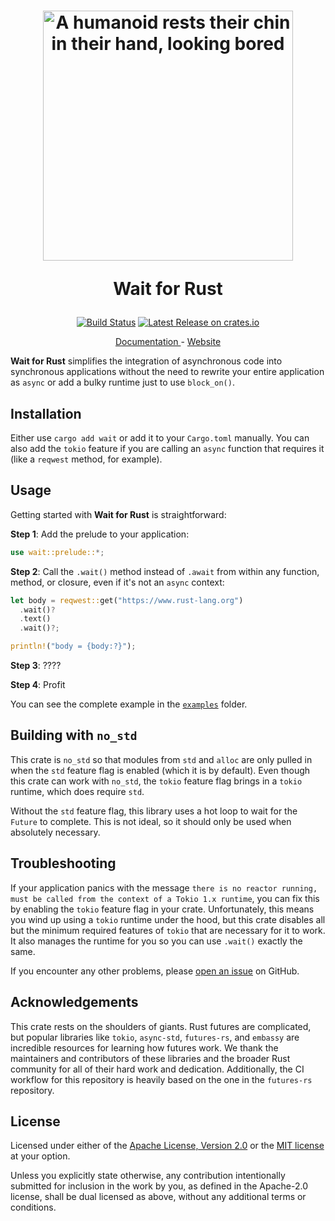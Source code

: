 <h1 align="center">
  <a href="https://github.com/FlippingBinaryLLC/wait-rs"><img
    alt="A humanoid rests their chin in their hand, looking bored"
    src="https://flippingbinary.com/wait-rs/logo-square.png" width="400"></a>

Wait for Rust

</h1>

<p align="center">
<a
  href="https://github.com/FlippingBinaryLLC/wait-rs/actions?query=branch%3Amain"><img
    alt="Build Status"
    src="https://img.shields.io/github/actions/workflow/status/FlippingBinaryLLC/wait-rs/ci.yml?branch=main"></a>
<a
  href="https://crates.io/crates/wait"><img alt="Latest Release on crates.io"
  src="https://img.shields.io/crates/v/wait.svg"></a>
</p>

<p align="center">
<a href="https://docs.rs/wait">
  Documentation
</a>
  -
<a href="https://github.com/FlippingBinaryLLC/wait-rs">
  Website
</a>
</p>

**Wait for Rust** simplifies the integration of asynchronous code into
synchronous applications without the need to rewrite your entire application
as `async` or add a bulky runtime just to use `block_on()`.

## Installation

Either use `cargo add wait` or add it to your `Cargo.toml` manually. You can
also add the `tokio` feature if you are calling an `async` function that
requires it (like a `reqwest` method, for example).

## Usage

Getting started with **Wait for Rust** is straightforward:

**Step 1**: Add the prelude to your application:

```rust
use wait::prelude::*;
```

**Step 2**: Call the `.wait()` method instead of `.await` from within any
function, method, or closure, even if it's not an `async` context:

```rust ignore
let body = reqwest::get("https://www.rust-lang.org")
  .wait()?
  .text()
  .wait()?;

println!("body = {body:?}");
```

**Step 3**: ????

**Step 4**: Profit

You can see the complete example in the [`examples`] folder.

## Building with `no_std`

This crate is `no_std` so that modules from `std` and `alloc` are only pulled
in when the `std` feature flag is enabled (which it is by default). Even
though this crate can work with `no_std`, the `tokio` feature flag brings in
a `tokio` runtime, which does require `std`.

Without the `std` feature flag, this library uses a hot loop to wait for the
`Future` to complete. This is not ideal, so it should only be used when
absolutely necessary.

## Troubleshooting

If your application panics with the message `there is no reactor running,
must be called from the context of a Tokio 1.x runtime`, you can fix this by
enabling the `tokio` feature flag in your crate. Unfortunately, this means
you wind up using a `tokio` runtime under the hood, but this crate disables
all but the minimum required features of `tokio` that are necessary for it to
work. It also manages the runtime for you so you can use `.wait()` exactly
the same.

If you encounter any other problems, please [open an issue] on GitHub.

## Acknowledgements

This crate rests on the shoulders of giants. Rust futures are complicated,
but popular libraries like `tokio`, `async-std`, `futures-rs`, and `embassy`
are incredible resources for learning how futures work. We thank the
maintainers and contributors of these libraries and the broader Rust
community for all of their hard work and dedication. Additionally, the CI
workflow for this repository is heavily based on the one in the `futures-rs`
repository.

## License

Licensed under either of the [Apache License, Version 2.0][APACHE-2.0] or the
[MIT license][MIT] at your option.

Unless you explicitly state otherwise, any contribution intentionally
submitted for inclusion in the work by you, as defined in the Apache-2.0
license, shall be dual licensed as above, without any additional terms or
conditions.

[`examples`]: https://github.com/FlippingBinaryLLC/wait-rs/tree/main/examples
[open an issue]: https://github.com/FlippingBinaryLLC/wait-rs/issues
[APACHE-2.0]: https://www.apache.org/licenses/LICENSE-2.0
[MIT]: https://opensource.org/licenses/MIT
